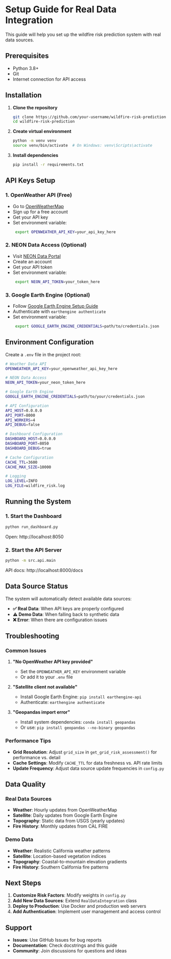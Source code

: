 # Setup Guide for Real Data Integration

This guide will help you set up the wildfire risk prediction system with real data sources.

## Prerequisites

- Python 3.8+
- Git
- Internet connection for API access

## Installation

1. **Clone the repository**
   ```bash
   git clone https://github.com/your-username/wildfire-risk-prediction.git
   cd wildfire-risk-prediction
   ```

2. **Create virtual environment**
   ```bash
   python -m venv venv
   source venv/bin/activate  # On Windows: venv\Scripts\activate
   ```

3. **Install dependencies**
   ```bash
   pip install -r requirements.txt
   ```

## API Keys Setup

### 1. OpenWeather API (Free)
- Go to [OpenWeatherMap](https://openweathermap.org/api)
- Sign up for a free account
- Get your API key
- Set environment variable:
  ```bash
   export OPENWEATHER_API_KEY=your_api_key_here
   ```

### 2. NEON Data Access (Optional)
- Visit [NEON Data Portal](https://data.neonscience.org/)
- Create an account
- Get your API token
- Set environment variable:
  ```bash
   export NEON_API_TOKEN=your_token_here
   ```

### 3. Google Earth Engine (Optional)
- Follow [Google Earth Engine Setup Guide](https://developers.google.com/earth-engine/guides/getstarted)
- Authenticate with `earthengine authenticate`
- Set environment variable:
  ```bash
   export GOOGLE_EARTH_ENGINE_CREDENTIALS=path/to/credentials.json
   ```

## Environment Configuration

Create a `.env` file in the project root:

```bash
# Weather Data API
OPENWEATHER_API_KEY=your_openweather_api_key_here

# NEON Data Access
NEON_API_TOKEN=your_neon_token_here

# Google Earth Engine
GOOGLE_EARTH_ENGINE_CREDENTIALS=path/to/your/credentials.json

# API Configuration
API_HOST=0.0.0.0
API_PORT=8000
API_WORKERS=4
API_DEBUG=false

# Dashboard Configuration
DASHBOARD_HOST=0.0.0.0
DASHBOARD_PORT=8050
DASHBOARD_DEBUG=true

# Cache Configuration
CACHE_TTL=3600
CACHE_MAX_SIZE=10000

# Logging
LOG_LEVEL=INFO
LOG_FILE=wildfire_risk.log
```

## Running the System

### 1. Start the Dashboard
```bash
python run_dashboard.py
```
Open: http://localhost:8050

### 2. Start the API Server
```bash
python -m src.api.main
```
API docs: http://localhost:8000/docs

## Data Source Status

The system will automatically detect available data sources:

- **✅ Real Data**: When API keys are properly configured
- **⚠️ Demo Data**: When falling back to synthetic data
- **❌ Error**: When there are configuration issues

## Troubleshooting

### Common Issues

1. **"No OpenWeather API key provided"**
   - Set the `OPENWEATHER_API_KEY` environment variable
   - Or add it to your `.env` file

2. **"Satellite client not available"**
   - Install Google Earth Engine: `pip install earthengine-api`
   - Authenticate: `earthengine authenticate`

3. **"Geopandas import error"**
   - Install system dependencies: `conda install geopandas`
   - Or use: `pip install geopandas --no-binary geopandas`

### Performance Tips

- **Grid Resolution**: Adjust `grid_size` in `get_grid_risk_assessment()` for performance vs. detail
- **Cache Settings**: Modify `CACHE_TTL` for data freshness vs. API rate limits
- **Update Frequency**: Adjust data source update frequencies in `config.py`

## Data Quality

### Real Data Sources
- **Weather**: Hourly updates from OpenWeatherMap
- **Satellite**: Daily updates from Google Earth Engine
- **Topography**: Static data from USGS (yearly updates)
- **Fire History**: Monthly updates from CAL FIRE

### Demo Data
- **Weather**: Realistic California weather patterns
- **Satellite**: Location-based vegetation indices
- **Topography**: Coastal-to-mountain elevation gradients
- **Fire History**: Southern California fire patterns

## Next Steps

1. **Customize Risk Factors**: Modify weights in `config.py`
2. **Add New Data Sources**: Extend `RealDataIntegration` class
3. **Deploy to Production**: Use Docker and production web servers
4. **Add Authentication**: Implement user management and access control

## Support

- **Issues**: Use GitHub Issues for bug reports
- **Documentation**: Check docstrings and this guide
- **Community**: Join discussions for questions and ideas
